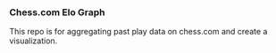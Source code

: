### Chess.com Elo Graph

This repo is for aggregating past play data on chess.com and create a visualization.
